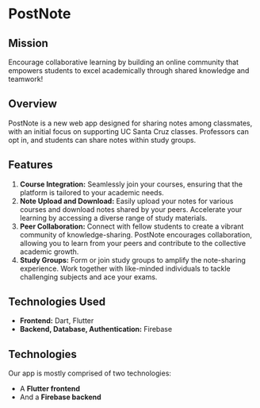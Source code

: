 # PostNote

## Mission
Encourage collaborative learning by building an online community that empowers students to excel academically through shared knowledge and teamwork!

## Overview
PostNote is a new web app designed for sharing notes among classmates, with an initial focus on supporting UC Santa Cruz classes. Professors can opt in, and students can share notes within study groups.

## Features
1. **Course Integration:** Seamlessly join your courses, ensuring that the platform is tailored to your academic needs.
2. **Note Upload and Download:** Easily upload your notes for various courses and download notes shared by your peers. Accelerate your learning by accessing a diverse range of study materials.
3. **Peer Collaboration:** Connect with fellow students to create a vibrant community of knowledge-sharing. PostNote encourages collaboration, allowing you to learn from your peers and contribute to the collective academic growth.
4. **Study Groups:** Form or join study groups to amplify the note-sharing experience. Work together with like-minded individuals to tackle challenging subjects and ace your exams.

## Technologies Used
- **Frontend:** Dart, Flutter
- **Backend, Database, Authentication:** Firebase

## Technologies
Our app is mostly comprised of two technologies:
- A **Flutter frontend**
- And a **Firebase backend**
